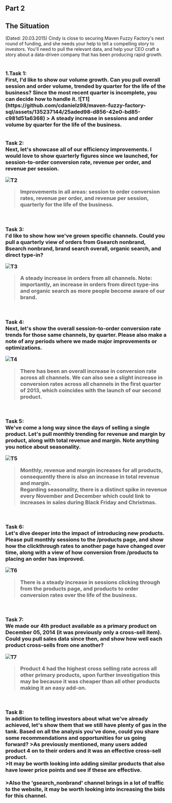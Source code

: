 <h2><a href="#">&#x200B;</a>Part 2</h2>
<h2><a href="#">&#x200B;</a>The Situation</h2>
(Dated: 20.03.2015)
Cindy is close to securing Maven Fuzzy Factory's next round of funding, and she needs your help to tell a compelling story to investors. You'll need to pull the relevant data, and help your CEO craft a story about a data-driven company that has been producing rapid growth.
<br>
<br>
<h3><a href="#">&#x200B;</a>
1.Task 1:<br>
First, I'd like to show our volume growth. Can you pull overall session and order volume, trended by quarter for the life of the business? Since the most recent quarter is incomplete, you can decide how to handle it.
![T1](https://github.com/cdanielz98/maven-fuzzy-factory-sql/assets/135237144/25aded98-d856-42e0-bd85-c981d51a6368)
> A steady increase in sessions and order volume by quarter for the life of the business.
<br>
<br>

Task 2:<br>
Next, let's showcase all of our efficiency improvements. I would love to show quarterly figures since we launched, for session-to-order conversion rate, revenue per order, and revenue per session.

![T2](https://github.com/cdanielz98/maven-fuzzy-factory-sql/assets/135237144/3665d1a5-d718-41e1-ae0a-acfe1039f509)

>Improvements in all areas: session to order conversion rates, revenue per order, and revenue per session, quarterly for the life of the business.
<br>
<br>
Task 3:<br>
I'd like to show how we've grown specific channels. Could you pull a quarterly view of orders from Gsearch nonbrand, Bsearch nonbrand, brand search overall, organic search, and direct type-in?

![T3](https://github.com/cdanielz98/maven-fuzzy-factory-sql/assets/135237144/57e7c82e-4b79-4fcd-b454-0392bea832b0)

>A steady increase in orders from all channels. Note: importantly, an increase in orders from direct type-ins and organic search as more people become aware of our brand.
<br>
<br>
Task 4:<br>
Next, let's show the overall session-to-order conversion rate trends for those same channels, by quarter. Please also make a note of any periods where we made major improvements or optimizations.

![T4](https://github.com/cdanielz98/maven-fuzzy-factory-sql/assets/135237144/930d27f9-319d-4399-8036-741d50dbd78c)

> There has been an overall increase in conversion rate across all channels.
> We can also see a slight increase in conversion rates across all channels in the first quarter of 2013, which coincides with the launch of our second product.
<br>
<br>
Task 5:<br>
We've come a long way since the days of selling a single product. Let's pull monthly trending for revenue and margin by product, along with total revenue and margin. Note anything you notice about seasonality.

![T5](https://github.com/cdanielz98/maven-fuzzy-factory-sql/assets/135237144/b9c791e9-8446-47d7-8904-4942c84f3c4e)

>Monthly, revenue and margin increases for all products, consequently there is also an increase in total revenue and margin.<br>
>Regarding seasonality, there is a distinct spike in revenue every November and December which could link to increases in sales during Black Friday and Christmas.
<br>
<br>
Task 6:<br>
Let's dive deeper into the impact of introducing new products. Please pull monthly sessions to the /products page, and show how the clickthrough rates to another page have changed over time, along with a view of how conversion from /products to placing an order has improved.

![T6](https://github.com/cdanielz98/maven-fuzzy-factory-sql/assets/135237144/a90debe7-71d4-414b-b579-afdfb90c5178)

>There is a steady increase in sessions clicking through from the products page, and products to order conversion rates over the life of the business.
<br>
<br>
Task 7:<br>
We made our 4th product available as a primary product on December 05, 2014 (it was previously only a cross-sell item). Could you pull sales data since then, and show how well each product cross-sells from one another?

![T7](https://github.com/cdanielz98/maven-fuzzy-factory-sql/assets/135237144/968d5aee-e818-470e-aef3-984274d74ae4)

>Product 4 had the highest cross selling rate across all other primary products, upon further investigation this may be because it was cheaper than all other products making it an easy add-on.
<br>
<br>
Task 8:<br>
In addition to telling investors about what we've already achieved, let's show them that we still have plenty of gas in the tank. Based on all the analysis you've done, could you share some recommendations and opportunities for us going forward?
>As previously mentioned, many users added product 4 on to their orders and it was an effective cross-sell product.<br>
>It may be worth looking into adding similar products that also have lower price points and see if these are effective.<br>
<br>
>Also the 'gsearch_nonbrand' channel brings in a lot of traffic to the website, it may be worth looking into increasing the bids for this channel.
